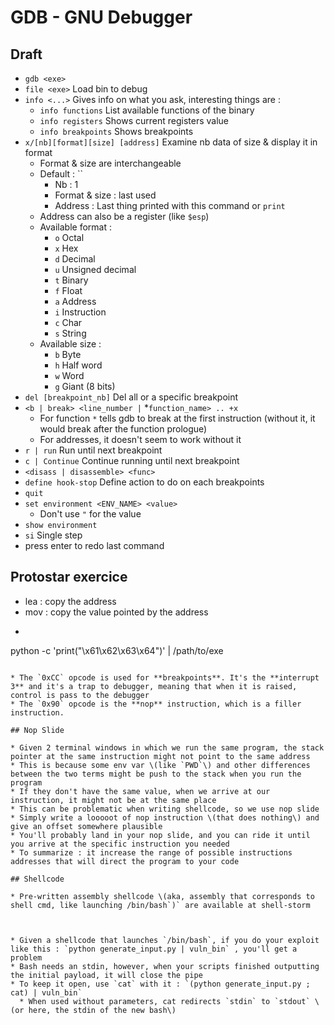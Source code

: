 # GDB - GNU Debugger

## Draft

* `gdb <exe>`
* `file <exe>` Load bin to debug
* `info <...>` Gives info on what you ask, interesting things are :
  * `info functions` List available functions of the binary
  * `info registers` Shows current registers value
  * `info breakpoints` Shows breakpoints
* `x/[nb][format][size] [address]` Examine nb data of size & display it in format 
  * Format & size are interchangeable
  * Default : ``
    * Nb : 1
    * Format & size : last used
    * Address : Last thing printed with this command or `print`
  * Address can also be a register \(like `$esp`\)
  * Available format :
    * `o` Octal
    * `x` Hex
    * `d` Decimal
    * `u` Unsigned decimal
    * `t` Binary
    * `f` Float
    * `a` Address
    * `i` Instruction
    * `c` Char
    * `s` String
  * Available size :
    * `b` Byte
    * `h` Half word
    * `w` Word
    * `g` Giant \(8 bits\)
* `del [breakpoint_nb]` Del all or a specific breakpoint
* `<b | break> <line_number |` \*`function_name> .. +x`
  * For function `*` tells gdb to break at the first instruction \(without it, it would break after the function prologue\)
  * For addresses, it doesn't seem to work without it
* `r | run` Run until next breakpoint
* `c | Continue` Continue running until next breakpoint
* `<disass | disassemble> <func>`
* `define hook-stop` Define action to do on each breakpoints
* `quit`
* `set environment <ENV_NAME> <value>`
  * Don't use `"` for the value
* `show environment`
* `si` Single step
* press enter to redo last command

## Protostar exercice

* lea : copy the address
* mov : copy the value pointed by the address 
*   ```text
  python -c 'print("\x61\x62\x63\x64")' | /path/to/exe
  ```

  * The `0xCC` opcode is used for **breakpoints**. It's the **interrupt 3** and it's a trap to debugger, meaning that when it is raised, control is pass to the debugger
  * The `0x90` opcode is the **nop** instruction, which is a filler instruction.

## Nop Slide

* Given 2 terminal windows in which we run the same program, the stack pointer at the same instruction might not point to the same address
  * This is because some env var \(like `PWD`\) and other differences between the two terms might be push to the stack when you run the program
  * If they don't have the same value, when we arrive at our instruction, it might not be at the same place
* This can be problematic when writing shellcode, so we use nop slide
  * Simply write a looooot of nop instruction \(that does nothing\) and give an offset somewhere plausible
  * You'll probably land in your nop slide, and you can ride it until you arrive at the specific instruction you needed
* To summarize : it increase the range of possible instructions addresses that will direct the program to your code 

## Shellcode

* Pre-written assembly shellcode \(aka, assembly that corresponds to shell cmd, like launching /bin/bash`)` are available at shell-storm



* Given a shellcode that launches `/bin/bash`, if you do your exploit like this : `python generate_input.py | vuln_bin` , you'll get a problem
  * Bash needs an stdin, however, when your scripts finished outputting the initial payload, it will close the pipe
  * To keep it open, use `cat` with it : `(python generate_input.py ; cat) | vuln_bin`
    * When used without parameters, cat redirects `stdin` to `stdout` \(or here, the stdin of the new bash\) 

